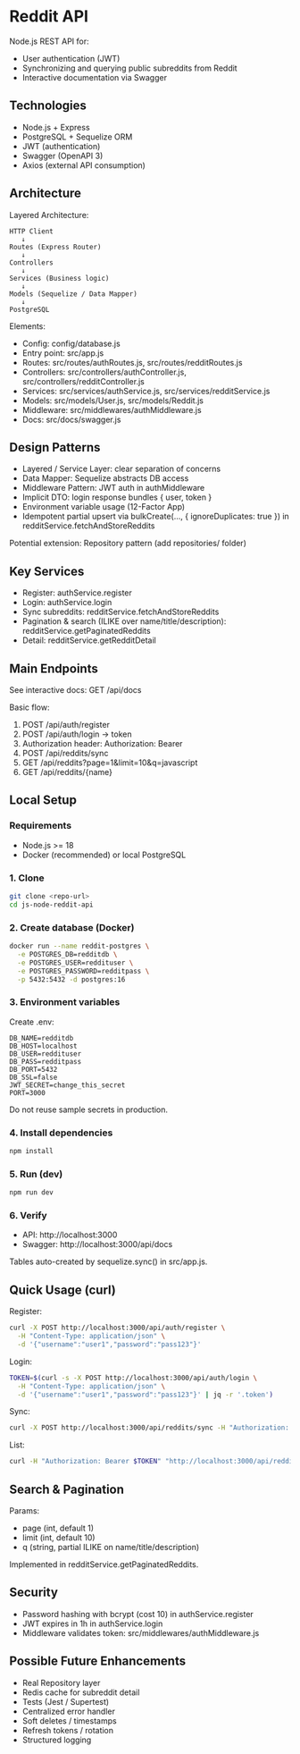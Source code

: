 # Reddit API

Node.js REST API for:
- User authentication (JWT)
- Synchronizing and querying public subreddits from Reddit
- Interactive documentation via Swagger

## Technologies
- Node.js + Express
- PostgreSQL + Sequelize ORM
- JWT (authentication)
- Swagger (OpenAPI 3)
- Axios (external API consumption)

## Architecture

Layered Architecture:

```
HTTP Client
   ↓
Routes (Express Router)
   ↓
Controllers
   ↓
Services (Business logic)
   ↓
Models (Sequelize / Data Mapper)
   ↓
PostgreSQL
```

Elements:
- Config: config/database.js
- Entry point: src/app.js
- Routes: src/routes/authRoutes.js, src/routes/redditRoutes.js
- Controllers: src/controllers/authController.js, src/controllers/redditController.js
- Services: src/services/authService.js, src/services/redditService.js
- Models: src/models/User.js, src/models/Reddit.js
- Middleware: src/middlewares/authMiddleware.js
- Docs: src/docs/swagger.js

## Design Patterns
- Layered / Service Layer: clear separation of concerns
- Data Mapper: Sequelize abstracts DB access
- Middleware Pattern: JWT auth in authMiddleware
- Implicit DTO: login response bundles { user, token }
- Environment variable usage (12-Factor App)
- Idempotent partial upsert via bulkCreate(..., { ignoreDuplicates: true }) in redditService.fetchAndStoreReddits

Potential extension: Repository pattern (add repositories/ folder)

## Key Services
- Register: authService.register
- Login: authService.login
- Sync subreddits: redditService.fetchAndStoreReddits
- Pagination & search (ILIKE over name/title/description): redditService.getPaginatedReddits
- Detail: redditService.getRedditDetail

## Main Endpoints
See interactive docs: GET /api/docs

Basic flow:
1. POST /api/auth/register
2. POST /api/auth/login → token
3. Authorization header: Authorization: Bearer <token>
4. POST /api/reddits/sync
5. GET /api/reddits?page=1&limit=10&q=javascript
6. GET /api/reddits/{name}

## Local Setup

### Requirements
- Node.js >= 18
- Docker (recommended) or local PostgreSQL

### 1. Clone
```bash
git clone <repo-url>
cd js-node-reddit-api
```

### 2. Create database (Docker)
```bash
docker run --name reddit-postgres \
  -e POSTGRES_DB=redditdb \
  -e POSTGRES_USER=reddituser \
  -e POSTGRES_PASSWORD=redditpass \
  -p 5432:5432 -d postgres:16
```

### 3. Environment variables
Create .env:

```env
DB_NAME=redditdb
DB_HOST=localhost
DB_USER=reddituser
DB_PASS=redditpass
DB_PORT=5432
DB_SSL=false
JWT_SECRET=change_this_secret
PORT=3000
```

Do not reuse sample secrets in production.

### 4. Install dependencies
```bash
npm install
```

### 5. Run (dev)
```bash
npm run dev
```

### 6. Verify
- API: http://localhost:3000
- Swagger: http://localhost:3000/api/docs

Tables auto-created by sequelize.sync() in src/app.js.

## Quick Usage (curl)

Register:
```bash
curl -X POST http://localhost:3000/api/auth/register \
  -H "Content-Type: application/json" \
  -d '{"username":"user1","password":"pass123"}'
```

Login:
```bash
TOKEN=$(curl -s -X POST http://localhost:3000/api/auth/login \
  -H "Content-Type: application/json" \
  -d '{"username":"user1","password":"pass123"}' | jq -r '.token')
```

Sync:
```bash
curl -X POST http://localhost:3000/api/reddits/sync -H "Authorization: Bearer $TOKEN"
```

List:
```bash
curl -H "Authorization: Bearer $TOKEN" "http://localhost:3000/api/reddits?limit=5&q=dev"
```

## Search & Pagination
Params:
- page (int, default 1)
- limit (int, default 10)
- q (string, partial ILIKE on name/title/description)

Implemented in redditService.getPaginatedReddits.

## Security
- Password hashing with bcrypt (cost 10) in authService.register
- JWT expires in 1h in authService.login
- Middleware validates token: src/middlewares/authMiddleware.js

## Possible Future Enhancements
- Real Repository layer
- Redis cache for subreddit detail
- Tests (Jest / Supertest)
- Centralized error handler
- Soft deletes / timestamps
- Refresh tokens / rotation
- Structured logging
